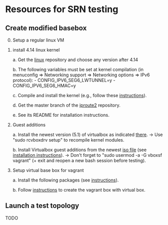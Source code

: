 # Resources for SRN testing #

## Create modified basebox ##

0. Setup a regular linux VM

1. install 4.14 linux kernel

	a. Get the [linux](https://git.kernel.org/pub/scm/linux/kernel/git/davem/net-next.git) repository and choose any version after 4.14

	b. The following variables must be set at kernel compilation (in menuconfig => Networking support => Networking options => IPv6 protocol):
		- CONFIG_IPV6_SEG6_LWTUNNEL=y
		- CONFIG_IPV6_SEG6_HMAC=y

	c. Compile and install the kernel (e.g., follow these [instructions](https://www.cyberciti.biz/faq/debian-ubuntu-building-installing-a-custom-linux-kernel/)).

	d. Get the master branch of the [iproute2](https://git.kernel.org/pub/scm/linux/kernel/git/shemminger/iproute2.git) repository.
	
	e. See its README for installation instructions.

3. Guest additions

	a. Install the newest version (5.1) of virtualbox as indicated [there](http://ubuntuhandbook.org/index.php/2016/07/virtualbox-5-1-released/).
		-> Use "sudo rcvboxdrv setup" to recompile kernel modules.

	b. Install Virtualbox guest additions from the newest [iso file](http://download.virtualbox.org/virtualbox/5.1.26/VBoxGuestAdditions_5.1.26.iso) (see [installation instructions](https://www.virtualbox.org/manual/ch04.html)).
		-> Don't forget to "sudo usermod -a -G vboxsf vagrant" (+ exit and reopen a new bash session before testing).

4. Setup virtual base box for vagrant

	a. Install the following packages (see [instructions](https://www.vagrantup.com/docs/boxes/base.html)).

	b. Follow [instructions](https://www.vagrantup.com/docs/virtualbox/boxes.html) to create the vagrant box with virtual box.

## Launch a test topology ##

TODO
